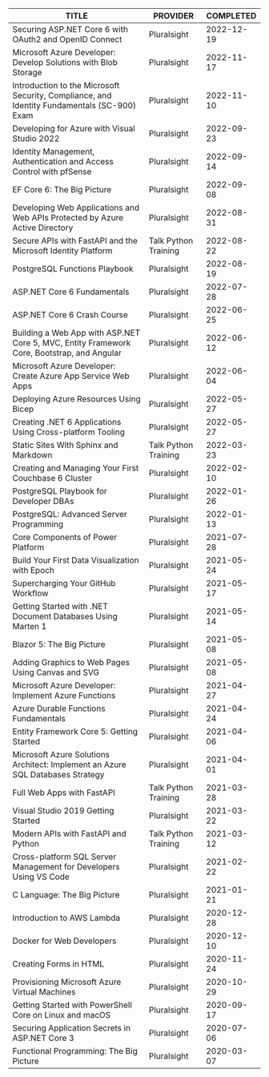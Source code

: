 | TITLE                                                                                       | PROVIDER             | COMPLETED  |
| ------------------------------------------------------------------------------------------- | -------------------- | ---------- |
| Securing ASP.NET Core 6 with OAuth2 and OpenID Connect                                      | Pluralsight          | 2022-12-19 |
| Microsoft Azure Developer: Develop Solutions with Blob Storage                              | Pluralsight          | 2022-11-17 |
| Introduction to the Microsoft Security, Compliance, and Identity Fundamentals (SC-900) Exam | Pluralsight          | 2022-11-10 |
| Developing for Azure with Visual Studio 2022                                                | Pluralsight          | 2022-09-23 |
| Identity Management, Authentication and Access Control with pfSense                         | Pluralsight          | 2022-09-14 |
| EF Core 6: The Big Picture                                                                  | Pluralsight          | 2022-09-08 |
| Developing Web Applications and Web APIs Protected by Azure Active Directory                | Pluralsight          | 2022-08-31 |
| Secure APIs with FastAPI and the Microsoft Identity Platform                                | Talk Python Training | 2022-08-22 |
| PostgreSQL Functions Playbook                                                               | Pluralsight          | 2022-08-19 |
| ASP.NET Core 6 Fundamentals                                                                 | Pluralsight          | 2022-07-28 |
| ASP.NET Core 6 Crash Course                                                                 | Pluralsight          | 2022-06-25 |
| Building a Web App with ASP.NET Core 5, MVC, Entity Framework Core, Bootstrap, and Angular  | Pluralsight          | 2022-06-12 |
| Microsoft Azure Developer: Create Azure App Service Web Apps                                | Pluralsight          | 2022-06-04 |
| Deploying Azure Resources Using Bicep                                                       | Pluralsight          | 2022-05-27 |
| Creating .NET 6 Applications Using Cross-platform Tooling                                   | Pluralsight          | 2022-05-27 |
| Static Sites With Sphinx and Markdown                                                       | Talk Python Training | 2022-03-23 |
| Creating and Managing Your First Couchbase 6 Cluster                                        | Pluralsight          | 2022-02-10 |
| PostgreSQL Playbook for Developer DBAs                                                      | Pluralsight          | 2022-01-26 |
| PostgreSQL: Advanced Server Programming                                                     | Pluralsight          | 2022-01-13 |
| Core Components of Power Platform                                                           | Pluralsight          | 2021-07-28 |
| Build Your First Data Visualization with Epoch                                              | Pluralsight          | 2021-05-24 |
| Supercharging Your GitHub Workflow                                                          | Pluralsight          | 2021-05-17 |
| Getting Started with .NET Document Databases Using Marten 1                                 | Pluralsight          | 2021-05-14 |
| Blazor 5: The Big Picture                                                                   | Pluralsight          | 2021-05-08 |
| Adding Graphics to Web Pages Using Canvas and SVG                                           | Pluralsight          | 2021-05-08 |
| Microsoft Azure Developer: Implement Azure Functions                                        | Pluralsight          | 2021-04-27 |
| Azure Durable Functions Fundamentals                                                        | Pluralsight          | 2021-04-24 |
| Entity Framework Core 5: Getting Started                                                    | Pluralsight          | 2021-04-06 |
| Microsoft Azure Solutions Architect: Implement an Azure SQL Databases Strategy              | Pluralsight          | 2021-04-01 |
| Full Web Apps with FastAPI                                                                  | Talk Python Training | 2021-03-28 |
| Visual Studio 2019 Getting Started                                                          | Pluralsight          | 2021-03-22 |
| Modern APIs with FastAPI and Python                                                         | Talk Python Training | 2021-03-12 |
| Cross-platform SQL Server Management for Developers Using VS Code                           | Pluralsight          | 2021-02-22 |
| C Language: The Big Picture                                                                 | Pluralsight          | 2021-01-21 |
| Introduction to AWS Lambda                                                                  | Pluralsight          | 2020-12-28 |
| Docker for Web Developers                                                                   | Pluralsight          | 2020-12-10 |
| Creating Forms in HTML                                                                      | Pluralsight          | 2020-11-24 |
| Provisioning Microsoft Azure Virtual Machines                                               | Pluralsight          | 2020-10-29 |
| Getting Started with PowerShell Core on Linux and macOS                                     | Pluralsight          | 2020-09-17 |
| Securing Application Secrets in ASP.NET Core 3                                              | Pluralsight          | 2020-07-06 |
| Functional Programming: The Big Picture                                                     | Pluralsight          | 2020-03-07 |